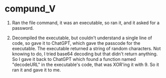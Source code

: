 # compund_V

1. Ran the file command, it was an executable, so ran it, and it asked for a password.

2. Decompiled the executable, but couldn't understand a single line of code, so gave it to ChatGPT, which gave the passcode for the executable. The executable returned a string of random characters. Not knowing to do, I tried base64 decoding but that didn't return anything. So I gave it back to ChatGPT which found a function named "decodeURL" in the executable's code, that was XOR'ing it with 9. So it ran it and gave it to me. 

